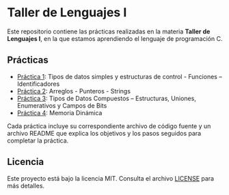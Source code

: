 # Taller de Lenguajes I

Este repositorio contiene las prácticas realizadas en la materia **Taller de Lenguajes I**, en la que estamos aprendiendo el lenguaje de programación C.

## Prácticas

- [Práctica 1](practica1/): Tipos de datos simples y estructuras de control - Funciones – Identificadores
- [Práctica 2](practica2/): Arreglos - Punteros - Strings
- [Práctica 3](practica3/): Tipos de Datos Compuestos – Estructuras, Uniones, Enumerativos y Campos de Bits
- [Práctica 4](practica4/): Memoria Dinámica

Cada práctica incluye su correspondiente archivo de código fuente y un archivo README que explica los objetivos y los pasos seguidos para completar la práctica.

## Licencia

Este proyecto está bajo la licencia MIT. Consulta el archivo [LICENSE](LICENSE) para más detalles.
